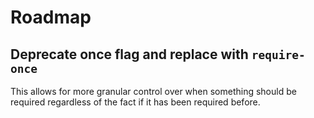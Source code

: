 # Roadmap

## Deprecate once flag and replace with `require-once`

This allows for more granular control over when something should be required
regardless of the fact if it has been required before.
